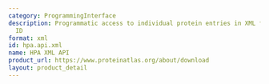 ```yaml
---
category: ProgrammingInterface
description: Programmatic access to individual protein entries in XML format via Ensembl
  ID
format: xml
id: hpa.api.xml
name: HPA XML API
product_url: https://www.proteinatlas.org/about/download
layout: product_detail
---
```

